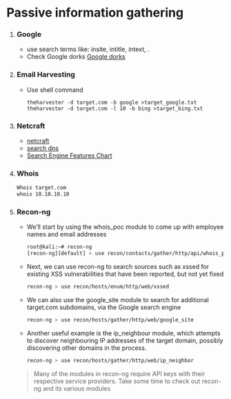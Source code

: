 # Passive information gathering
1. ### Google
	- use search terms like: insite, intitle, intext, .
	- Check Google dorks [Google dorks](https://www.exploit-db.com/google-hacking-database/)

2. ### Email Harvesting
	- Use shell command

		```shell
		theharvester -d target.com -b google >target_google.txt
		theharvester -d target.com -l 10 -b bing >target_bing.txt
		```

3. ### Netcraft
	- [netcraft](http://www.netcraft.com/)
	- [search dns](http://searchdns.netcraft.com/)
	- [Search Engine Features Chart](http://www.searchengineshowdown.com/features/)

4. ### Whois

	```Bash
	Whois target.com
	whois 10.10.10.10
	```

5. ### Recon-ng
	- We’ll start by using the whois_poc module to come up with employee names and email addresses

		```Bash
		root@kali:~# recon-ng
		[recon-ng][default] > use recon/contacts/gather/http/api/whois_pocs
		```

	- Next, we can use recon-ng to search sources such as xssed for existing XSS vulnerabilities that have been reported, but not yet fixed

		```Bash
		recon-ng > use recon/hosts/enum/http/web/xssed
		```

	- We can also use the google_site module to search for additional target.com subdomains, via the Google search engine

		```Bash
		recon­-ng > use recon/hosts/gather/http/web/google_site
		```

	- Another useful example is the ip_neighbour module, which attempts to discover neighbouring IP addresses of the target domain, possibly discovering other domains in the process.

		```Bash
		recon-ng > use recon/hosts/gather/http/web/ip_neighbor
		```

	> Many of the modules in recon-ng require API keys with their respective service providers. Take some time to check out recon-ng and its various modules
